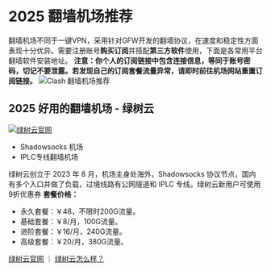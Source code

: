 # 2025 翻墙机场推荐
翻墙机场不同于一键VPN，采用针对GFW开发的翻墙协议，在速度和稳定性方面表现十分优异。需要注册账号**购买订阅**并搭配**第三方软件**使用，下面是各常用平台翻墙软件安装地址。 **注意：你个人的订阅链接中包含连接信息，等同于账号密码，切记不要泄露。若发现自己的订阅套餐流量异常，请即时前往机场网站重置订阅链接。** ![Clash 翻墙机场推荐](https://clashsub.net/wp-content/uploads/2023/05/%E6%9C%BA%E5%9C%BA%E6%8E%A8%E8%8D%90-4.webp)  

2025 好用的翻墙机场 - 绿树云
---------------------------------------

[![绿树云官网 ](https://i.imgur.com/gNthuE5.png "绿树云官网 ")](https://www.greentrees.cc) 

- Shadowsocks 机场
- IPLC专线翻墙机场

绿树云创立于 2023 年 8 月，机场主身处海外，Shadowsocks 协议节点，国内有多个入口并做了负载，过境线路有公网隧道和 IPLC 专线。绿树云新用户可使用9折优惠券
**套餐价格：**
- 永久套餐：￥48，不限时200G流量。
- 基础套餐：￥8/月，100G流量。
- 进阶套餐：￥16/月，240G流量。
- 高级套餐：￥20/月，380G流量。

[绿树云官网](https://www.greentrees.cc) ｜ [绿树云怎么样？](https://www.greentrees.cc)  
